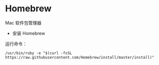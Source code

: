 # Homebrew

Mac 软件包管理器

- 安装 Homebrew

运行命令：

```shell
/usr/bin/ruby -e "$(curl -fsSL https://raw.githubusercontent.com/Homebrew/install/master/install)"
```
